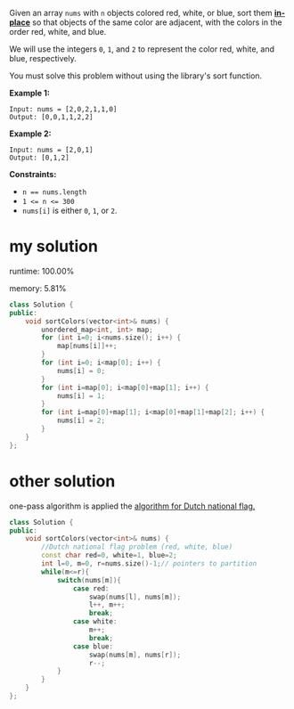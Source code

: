 Given an array `nums` with `n` objects colored red, white, or blue, sort them **[in-place](https://en.wikipedia.org/wiki/In-place_algorithm)** so that objects of the same color are adjacent, with the colors in the order red, white, and blue.

We will use the integers `0`, `1`, and `2` to represent the color red, white, and blue, respectively.

You must solve this problem without using the library's sort function.

 

**Example 1:**

```
Input: nums = [2,0,2,1,1,0]
Output: [0,0,1,1,2,2]
```

**Example 2:**

```
Input: nums = [2,0,1]
Output: [0,1,2]
```

 

**Constraints:**

- `n == nums.length`
- `1 <= n <= 300`
- `nums[i]` is either `0`, `1`, or `2`.

# my solution

runtime: 100.00%

memory: 5.81%

```cpp
class Solution {
public:
    void sortColors(vector<int>& nums) {
        unordered_map<int, int> map;
        for (int i=0; i<nums.size(); i++) {
            map[nums[i]]++;
        }
        for (int i=0; i<map[0]; i++) {
            nums[i] = 0;
        }
        for (int i=map[0]; i<map[0]+map[1]; i++) {
            nums[i] = 1;
        }
        for (int i=map[0]+map[1]; i<map[0]+map[1]+map[2]; i++) {
            nums[i] = 2;
        }
    }
};
```

# other solution

one-pass algorithm is applied the [algorithm for Dutch national flag.](https://en.wikipedia.org/wiki/Dutch_national_flag_problem)

```cpp
class Solution {
public:
    void sortColors(vector<int>& nums) {
        //Dutch national flag problem (red, white, blue)
        const char red=0, white=1, blue=2;
        int l=0, m=0, r=nums.size()-1;// pointers to partition
        while(m<=r){
            switch(nums[m]){
                case red:
                    swap(nums[l], nums[m]);
                    l++, m++;
                    break;
                case white:
                    m++;
                    break;
                case blue:
                    swap(nums[m], nums[r]);
                    r--;
            }
        }
    }
};
```

